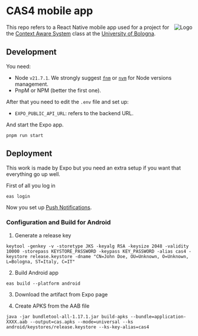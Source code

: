  # CAS4 mobile app
 
<img src="https://avatars.githubusercontent.com/u/175958109?s=100&v=4" alt="Logo" align="right"/>

This repo refers to a React Native mobile app used for a project for the
[Context Aware System](https://www.unibo.it/en/study/phd-professional-masters-specialisation-schools-and-other-programmes/course-unit-catalogue/course-unit/2023/479036)
class at the [University of Bologna](https://unibo.it).


## Development

You need:
- Node `v21.7.1`. We strongly suggest [`fnm`](https://github.com/Schniz/fnm) or
  [`nvm`](https://github.com/nvm-sh/nvm) for Node versions management.
- PnpM or NPM (better the first one).

After that you need to edit the `.env` file and set up:

- `EXPO_PUBLIC_API_URL`: refers to the backend URL.

And start the Expo app.

```
pnpm run start
```

## Deployment

This work is made by Expo but you need an extra setup if you want that
everything go up well.

First of all you log in

```
eas login
```

Now you set up [Push Notifications](https://docs.expo.dev/push-notifications/push-notifications-setup/).

### Configuration and Build for Android

1. Generate a release key

```
keytool -genkey -v -storetype JKS -keyalg RSA -keysize 2048 -validity 10000 -storepass KEYSTORE_PASSWORD -keypass KEY_PASSWORD -alias cas4 -keystore release.keystore -dname "CN=John Doe, OU=Unknown, O=Unknown, L=Bologna, ST=Italy, C=IT"
```

2. Build Android app

```
eas build --platform android
```

3. Download the artifact from Expo page

4. Create APKS from the AAB file

```
java -jar bundletool-all-1.17.1.jar build-apks --bundle=application-XXXX.aab --output=cas.apks --mode=universal --ks android/keystores/release.keystore --ks-key-alias=cas4
```
